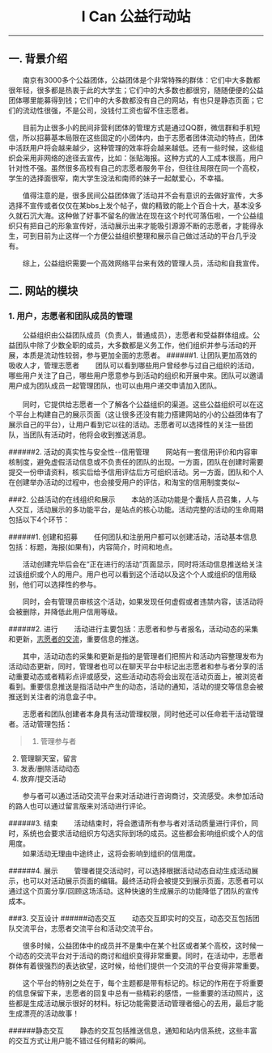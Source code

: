 # <center>I Can 公益行动站</center>
****************************
## 一. 背景介绍

&emsp;&emsp;南京有3000多个公益团体，公益团体是个非常特殊的群体：它们中大多数都很年轻，很多都是热衷于此的大学生；它们中的大多数也都很穷，随随便便的公益团体哪里能募得到钱；它们中的大多数都没有自己的网站，有也只是静态页面；它们的流动性很强，不是公司，没钱付工资也留不住志愿者。

&emsp;&emsp;目前为止很多小的民间非营利团体的管理方式是通过QQ群，微信群和手机短信，所以招募基本局限在这些固定的小团体内，由于志愿者团体流动的特点，团体中活跃用户将会越来越少，这种管理的效率将会越来越低。还有一些时候，这些组织会采用非网络的途径去宣传，比如：张贴海报。这种方式的人工成本很高，用户针对性不强。虽然很多高校有自己的志愿者服务平台，但往往局限在同一个高校，学生的选择面很窄，南大学生没法和南师的妹子一起献爱心，不幸福。

&emsp;&emsp;值得注意的是，很多民间公益团体做了活动并不会有意识的去做好宣传，大多选择不宣传或者仅仅在某bbs上发个帖子，做的精致的能上个百合十大，基本没多久就石沉大海。这种做了好事不留名的做法在现在这个时代可落伍啦，一个公益组织只有把自己的形象宣传好，活动展示出来才能吸引源源不断的志愿者，才能得永生，可到目前为止这样一个方便公益组织整理和展示自己做过活动的平台几乎没有。

&emsp;&emsp;综上，公益组织需要一个高效网络平台来有效的管理人员，活动和自我宣传。

## 二. 网站的模块
### 1. 用户，志愿者和团队成员的管理
&emsp;&emsp;公益组织由公益团队成员（负责人，普通成员），志愿者和受益群体组成。公益团队中除了少数全职的成员，大多数都是义务工作，他们组织并参与活动的开展，本质是流动性较弱，参与更加全面的志愿者。
######1. 让团队更加高效的吸收人才，管理志愿者
&emsp;&emsp;团队可以看到哪些用户曾经参与过自己组织的活动，哪些用户关注了自己，哪些用户愿意参与到活动的组织和开展中来。团队可以邀请用户成为团队成员一起管理团队，也可以由用户递交申请加入团队。
<br><br>&emsp;&emsp;同时，它提供给志愿者一个了解各个公益组织的渠道。这些公益组织可以在这个平台上构建自己的展示页面（这让很多还没有能力搭建网站的小的公益团体有了展示自己的平台），让用户看到它以往的活动。志愿者可以选择性的关注一些团队，当团队有活动时，他将会收到推送消息。

######2. 活动的真实性与安全性--信用管理
&emsp;&emsp;网站有一套信用评价和内容审核制度，避免虚假活动信息或不负责任的团队的出现。一方面，团队在创建时需要提交一份申请资料，核实后给予信用评估后方可组织活动。另一方面，团队和个人在创建举办活动的过程中，也会接受用户的评估，和淘宝的信用制度类似~


###2. 公益活动的在线组织和展示
&emsp;&emsp;本站的活动功能是个囊括人员召集，人与人交互，活动展示的多功能平台，是站点的核心功能。活动完整的活动的生命周期包括以下4个环节：

######1. 创建和招募
&emsp;&emsp;任何团队和注册用户都可以创建活动，活动基本信息包括：标题，海报(如果有)，内容简介，时间和地点。

&emsp;&emsp;活动创建完毕后会在“正在进行的活动”页面显示，同时将活动信息推送给关注过该组织或个人的用户。用户也可以看到这个活动以及这个个人或组织的信用级别，他们可以选择性的参与。

&emsp;&emsp;同时，会有管理员审核这个活动，如果发现任何虚假或者违禁内容，该活动将会被删除，并降低此用户信用等级。

######2. 进行
&emsp;&emsp;活动进行主要包括：志愿者和参与者报名，活动动态的采集和更新，[志愿者的交流](#jump1)，重要信息的推送。

&emsp;&emsp;其中，活动动态的采集和更新是指的是管理者们把照片和活动内容整理发布为活动动态更新，同时，管理者也可以在聊天平台中标记出志愿者和参与者分享的活动重要动态或者精彩点评或感受，这些活动动态将会出现在活动页面上，被浏览者看到。重要信息推送是指活动中产生的动态，活动的通知，活动的提交等信息会被推送到关注者的消息盒子中。

&emsp;&emsp;志愿者和团队创建者本身具有活动管理权限，同时他还可以任命若干活动管理者。活动管理包括：
> 1. 管理参与者<br>
2. 管理聊天室，留言<br>
3. 发表/删除活动动态<br>
4. 放弃/提交活动

&emsp;&emsp;参与者可以通过活动交流平台来对活动进行咨询商讨，交流感受。未参加活动的路人也可以通过留言版来对活动进行评论。

######3. 结束
&emsp;&emsp;活动结束时，将会邀请所有参与者对活动质量进行评价，同时，系统也会要求活动组织方勾选实际到场的成员。这些都会影响组织或个人的信用度。
<br>&emsp;&emsp;如果活动无理由中途终止，这将会影响到组织的信用度。

######4. 展示
&emsp;&emsp;管理者提交活动时，可以选择根据活动动态自动生成活动展示，也可以对活动展示页面的编辑。最终活动将会被提交到展示页面，志愿者可以通过这个页面分享/回顾这场活动。这种快速的生成展示的功能降低了团队的宣传成本。

###3. 交互设计
######<span id='jump1'>动态交互</span>
&emsp;&emsp;动态交互即实时的交互，动态交互包括团队交流平台，志愿者交流平台和活动交流平台。

&emsp;&emsp;很多时候，公益团体中的成员并不是集中在某个社区或者某个高校，这时候一个动态的交流平台对于活动的商讨和组织变得非常重要。同时，在活动中，志愿者群体有着很强烈的表达欲望，这时候，给他们提供一个交流的平台变得非常重要。

&emsp;&emsp;这个平台的特别之处在于，每个主题都是带有标记的。标记的作用在于将重要的信息保留下来，志愿者的回复中总有一些精彩的感悟，一些重要的活动照片，这些都是生成活动展示很好的材料。标记功能需要活动管理者细心的去用，最后才能生成漂亮的活动故事！

######静态交互
&emsp;&emsp;静态的交互包括推送信息，通知和站内信系统，这些丰富的交互方式让用户能不错过任何精彩的瞬间。
